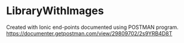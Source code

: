 # LibraryWithImages
Created with Ionic
end-points documented using POSTMAN program. https://documenter.getpostman.com/view/29809702/2s9YRB4D8T
